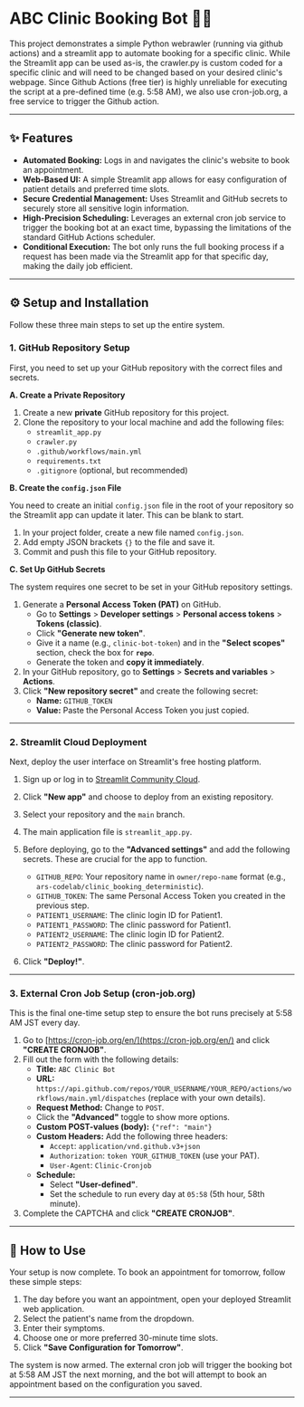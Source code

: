 # ABC Clinic Booking Bot 🤖🏥

This project demonstrates a simple Python webrawler (running via github actions) and a streamlit app to automate booking for a specific clinic. 
While the Streamlit app can be used as-is, the crawler.py is custom coded for a specific clinic and will need to be changed based on your desired clinic's webpage. Since Github Actions (free tier) is highly unreliable for executing the script at a pre-defined time (e.g. 5:58 AM), we also use cron-job.org, a free service to trigger the Github action.

---


## ✨ Features

* **Automated Booking:** Logs in and navigates the clinic's website to book an appointment.
* **Web-Based UI:** A simple Streamlit app allows for easy configuration of patient details and preferred time slots.
* **Secure Credential Management:** Uses Streamlit and GitHub secrets to securely store all sensitive login information.
* **High-Precision Scheduling:** Leverages an external cron job service to trigger the booking bot at an exact time, bypassing the limitations of the standard GitHub Actions scheduler.
* **Conditional Execution:** The bot only runs the full booking process if a request has been made via the Streamlit app for that specific day, making the daily job efficient.

---

## ⚙️ Setup and Installation

Follow these three main steps to set up the entire system.

### 1. GitHub Repository Setup

First, you need to set up your GitHub repository with the correct files and secrets.

**A. Create a Private Repository**

1.  Create a new **private** GitHub repository for this project.
2.  Clone the repository to your local machine and add the following files:
    * `streamlit_app.py`
    * `crawler.py`
    * `.github/workflows/main.yml`
    * `requirements.txt`
    * `.gitignore` (optional, but recommended)

**B. Create the `config.json` File**

You need to create an initial `config.json` file in the root of your repository so the Streamlit app can update it later. This can be blank to start.

1.  In your project folder, create a new file named `config.json`.
2.  Add empty JSON brackets `{}` to the file and save it.
3.  Commit and push this file to your GitHub repository.

**C. Set Up GitHub Secrets**

The system requires one secret to be set in your GitHub repository settings.

1.  Generate a **Personal Access Token (PAT)** on GitHub.
    * Go to **Settings** > **Developer settings** > **Personal access tokens** > **Tokens (classic)**.
    * Click **"Generate new token"**.
    * Give it a name (e.g., `clinic-bot-token`) and in the **"Select scopes"** section, check the box for **`repo`**.
    * Generate the token and **copy it immediately**.
2.  In your GitHub repository, go to **Settings** > **Secrets and variables** > **Actions**.
3.  Click **"New repository secret"** and create the following secret:
    * **Name:** `GITHUB_TOKEN`
    * **Value:** Paste the Personal Access Token you just copied.

---

### 2. Streamlit Cloud Deployment

Next, deploy the user interface on Streamlit's free hosting platform.

1.  Sign up or log in to [Streamlit Community Cloud](https://share.streamlit.io/).
2.  Click **"New app"** and choose to deploy from an existing repository.
3.  Select your repository and the `main` branch.
4.  The main application file is `streamlit_app.py`.
5.  Before deploying, go to the **"Advanced settings"** and add the following secrets. These are crucial for the app to function.

    * `GITHUB_REPO`: Your repository name in `owner/repo-name` format (e.g., `ars-codelab/clinic_booking_deterministic`).
    * `GITHUB_TOKEN`: The same Personal Access Token you created in the previous step.
    * `PATIENT1_USERNAME`: The clinic login ID for Patient1.
    * `PATIENT1_PASSWORD`: The clinic password for Patient1.
    * `PATIENT2_USERNAME`: The clinic login ID for Patient2.
    * `PATIENT2_PASSWORD`: The clinic password for Patient2.

6.  Click **"Deploy!"**.

---

### 3. External Cron Job Setup (cron-job.org)

This is the final one-time setup step to ensure the bot runs precisely at 5:58 AM JST every day.

1.  Go to [https://cron-job.org/en/](https://cron-job.org/en/) and click **"CREATE CRONJOB"**.
2.  Fill out the form with the following details:
    * **Title:** `ABC Clinic Bot`
    * **URL:** `https://api.github.com/repos/YOUR_USERNAME/YOUR_REPO/actions/workflows/main.yml/dispatches` (replace with your own details).
    * **Request Method:** Change to `POST`.
    * Click the **"Advanced"** toggle to show more options.
    * **Custom POST-values (body):** `{"ref": "main"}`
    * **Custom Headers:** Add the following three headers:
        * `Accept`: `application/vnd.github.v3+json`
        * `Authorization`: `token YOUR_GITHUB_TOKEN` (use your PAT).
        * `User-Agent`: `Clinic-Cronjob`
    * **Schedule:**
        * Select **"User-defined"**.
        * Set the schedule to run every day at `05:58` (5th hour, 58th minute).
3.  Complete the CAPTCHA and click **"CREATE CRONJOB"**.

---

## 🚀 How to Use

Your setup is now complete. To book an appointment for tomorrow, follow these simple steps:

1.  The day before you want an appointment, open your deployed Streamlit web application.
2.  Select the patient's name from the dropdown.
3.  Enter their symptoms.
4.  Choose one or more preferred 30-minute time slots.
5.  Click **"Save Configuration for Tomorrow"**.

The system is now armed. The external cron job will trigger the booking bot at 5:58 AM JST the next morning, and the bot will attempt to book an appointment based on the configuration you saved.

---

